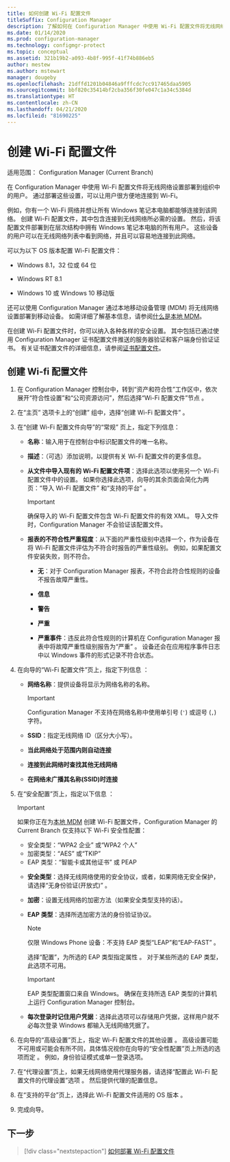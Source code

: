 ```yaml
---
title: 如何创建 Wi-Fi 配置文件
titleSuffix: Configuration Manager
description: 了解如何在 Configuration Manager 中使用 Wi-Fi 配置文件将无线网络设置部署到组织中的用户。
ms.date: 01/14/2020
ms.prod: configuration-manager
ms.technology: configmgr-protect
ms.topic: conceptual
ms.assetid: 321b19b2-a093-4b8f-995f-41f74b886eb5
author: mestew
ms.author: mstewart
manager: dougeby
ms.openlocfilehash: 21dffd1201b04846a9fffcdc7cc917465daa5905
ms.sourcegitcommit: bbf820c35414bf2cba356f30fe047c1a34c5384d
ms.translationtype: HT
ms.contentlocale: zh-CN
ms.lasthandoff: 04/21/2020
ms.locfileid: "81690225"
---
```

# <a name="create-wi-fi-profiles"></a>创建 Wi-Fi 配置文件

适用范围：  Configuration Manager (Current Branch)

在 Configuration Manager 中使用 Wi-Fi 配置文件将无线网络设置部署到组织中的用户。 通过部署这些设置，可以让用户很方便地连接到 Wi-Fi。  

例如，你有一个 Wi-Fi 网络并想让所有 Windows 笔记本电脑都能够连接到该网络。 创建 Wi-Fi 配置文件，其中包含连接到无线网络所必需的设置。 然后，将该配置文件部署到在层次结构中拥有 Windows 笔记本电脑的所有用户。 这些设备的用户可以在无线网络列表中看到网络，并且可以容易地连接到此网络。  

可以为以下 OS 版本配置 Wi-Fi 配置文件：

- Windows 8.1，32 位或 64 位

- Windows RT 8.1

- Windows 10 或 Windows 10 移动版

还可以使用 Configuration Manager 通过本地移动设备管理 (MDM) 将无线网络设置部署到移动设备。 如需详细了解基本信息，请参阅[什么是本地 MDM](../../mdm/understand/manage-mobile-devices-with-on-premises-infrastructure.md)。

在创建 Wi-Fi 配置文件时，你可以纳入各种各样的安全设置。 其中包括已通过使用 Configuration Manager 证书配置文件推送的服务器验证和客户端身份验证证书。 有关证书配置文件的详细信息，请参阅[证书配置文件](introduction-to-certificate-profiles.md)。

## <a name="create-a-wi-fi-profile"></a>创建 Wi-fi 配置文件

1. 在 Configuration Manager 控制台中，转到“资产和符合性”工作区中，依次展开“符合性设置”和“公司资源访问”，然后选择“Wi-Fi 配置文件”节点     。

1. 在“主页”  选项卡上的“创建”  组中，选择“创建 Wi-Fi 配置文件”  。

1. 在“创建 Wi-Fi 配置文件向导”的“常规”  页上，指定下列信息：

    - **名称**：输入用于在控制台中标识配置文件的唯一名称。

    - **描述**：（可选）添加说明，以提供有关 Wi-Fi 配置文件的更多信息。

    - **从文件中导入现有的 Wi-Fi 配置文件项**：选择此选项以使用另一个 Wi-Fi 配置文件中的设置。 如果你选择此选项，向导的其余页面会简化为两页：“导入 Wi-Fi 配置文件”  和“支持的平台”  。

        > [!IMPORTANT]
        > 确保导入的 Wi-Fi 配置文件包含 Wi-Fi 配置文件的有效 XML。 导入文件时，Configuration Manager 不会验证该配置文件。

    - **报表的不符合性严重程度**：从下面的严重性级别中选择一个，作为设备在将 Wi-Fi 配置文件评估为不符合时报告的严重性级别。 例如，如果配置文件安装失败，则不符合。

        - **无**：对于 Configuration Manager 报表，不符合此符合性规则的设备不报告故障严重性。

        - **信息**

        - **警告**

        - **严重**

        - **严重事件**：违反此符合性规则的计算机在 Configuration Manager 报表中将故障严重性级别报告为“严重”  。 设备还会在应用程序事件日志中以 Windows 事件的形式记录不符合状态。

1. 在向导的“Wi-Fi 配置文件”页上，指定下列信息  ：

    - **网络名称**：提供设备将显示为网络名称的名称。

        > [!IMPORTANT]
        > Configuration Manager 不支持在网络名称中使用单引号 (`'`) 或逗号 (`,`) 字符。

    - **SSID**：指定无线网络 ID（区分大小写）。

    - **当此网络处于范围内则自动连接**
    - **连接到此网络时查找其他无线网络**
    - **在网络未广播其名称(SSID)时连接**

1. 在“安全配置”页上，指定以下信息  ：

    > [!IMPORTANT]
    > 如果你正在为[本地 MDM](../../mdm/understand/manage-mobile-devices-with-on-premises-infrastructure.md) 创建 Wi-Fi 配置文件，Configuration Manager 的 Current Branch 仅支持以下 Wi-Fi 安全性配置：  
    >
    > - 安全类型：“WPA2 企业”  或“WPA2 个人”   
    > - 加密类型：“AES”  或“TKIP”   
    > - EAP 类型：“智能卡或其他证书”  或 PEAP   

    - **安全类型**：选择无线网络使用的安全协议，或者，如果网络无安全保护，请选择“无身份验证(开放式)”  。

    - **加密**：设置无线网络的加密方法（如果安全类型支持的话）。

    - **EAP 类型**：选择所选加密方法的身份验证协议。

        > [!NOTE]
        > 仅限 Windows Phone 设备：不支持 EAP 类型“LEAP”和“EAP-FAST”   。

        选择“配置”，为所选的 EAP 类型指定属性  。 对于某些所选的 EAP 类型，此选项不可用。

        > [!IMPORTANT]
        > EAP 类型配置窗口来自 Windows。 确保在支持所选 EAP 类型的计算机上运行 Configuration Manager 控制台。

    - **每次登录时记住用户凭据**：选择此选项可以存储用户凭据，这样用户就不必每次登录 Windows 都输入无线网络凭据了。

1. 在向导的“高级设置”页上，指定 Wi-Fi 配置文件的其他设置  。 高级设置可能不可用或可能会有所不同，具体情况视你在向导的“安全性配置”页上所选的选项而定  。 例如，身份验证模式或单一登录选项。

1. 在“代理设置”页上，如果无线网络使用代理服务器，请选择“配置此 Wi-Fi 配置文件的代理设置”选项   。 然后提供代理的配置信息。

1. 在“支持的平台”页上，选择此 Wi-Fi 配置文件适用的 OS 版本  。

1. 完成向导。

## <a name="next-step"></a>下一步

> [!div class="nextstepaction"]
> [如何部署 Wi-Fi 配置文件](deploy-wifi-vpn-email-cert-profiles.md)
